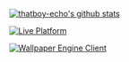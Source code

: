 [![thatboy-echo's github stats](https://github-readme-stats.vercel.app/api?username=thatboy-echo&show_icons=true&theme=merko&count_private=true&include_all_commits=false&title_color=fff&icon_color=79ff97&text_color=9f9f9f&bg_color=151515)](https://github.com/thatboy-echo)  

[![Live Platform](https://github-readme-stats.vercel.app/api/pin/?username=NOPornLivePlatform&repo=LivePlatform&show_owner=false&title_color=fff&icon_color=79ff97&text_color=9f9f9f&bg_color=151515)](https://github.com/NOPornLivePlatform/LivePlatform)  

[![Wallpaper Engine Client](https://github-readme-stats.vercel.app/api/pin/?username=thatboy-echo&repo=WallpaperEngineClient&show_owner=false&title_color=fff&icon_color=79ff97&text_color=9f9f9f&bg_color=151515)](https://github.com/thatboy-echo/WallpaperEngineClient)
